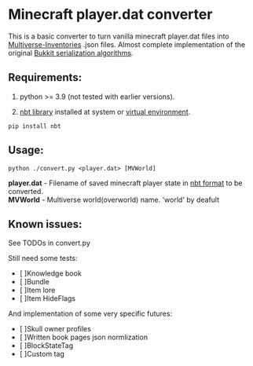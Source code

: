 # Minecraft player.dat converter
This is a basic converter to turn vanilla minecraft player.dat files into [Multiverse-Inventories](https://github.com/Multiverse/Multiverse-Inventories/) .json files.
Almost complete implementation of the original [Bukkit serialization algorithms](https://hub.spigotmc.org/stash/projects/SPIGOT/repos/bukkit/browse/src/main/java/org/bukkit/inventory/).

## Requirements:
1. python >= 3.9 (not tested with earlier versions).

2. [nbt library](https://pypi.org/project/NBT/) installed at system or [virtual environment](https://docs.python.org/3/library/venv.html).
```
pip install nbt
```

## Usage:
```
python ./convert.py <player.dat> [MVWorld]
```
**player.dat** - Filename of saved minecraft player state in [nbt format](https://minecraft.wiki/w/Player.dat_format) to be converted.<br/>
**MVWorld** - Multiverse world(overworld) name. 'world' by deafult

## Known issues:
See TODOs in convert.py<br/>

Still need some tests:
- [ ]Knowledge book
- [ ]Bundle
- [ ]Item lore
- [ ]Item HideFlags

And implementation of some very specific futures:
- [ ]Skull owner profiles
- [ ]Written book pages json normlization
- [ ]BlockStateTag
- [ ]Custom tag
